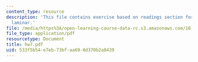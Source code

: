 ```yaml
---
content_type: resource
description: 'This file contains exercise based on readings section for boundary layers:
  laminar.'
file: /media/https%3A/open-learning-course-data-rc.s3.amazonaws.com/16-100-aerodynamics-fall-2005/533f5b54e7eb73bfaa690d370b2a8439_hw7.pdf
file_type: application/pdf
resourcetype: Document
title: hw7.pdf
uid: 533f5b54-e7eb-73bf-aa69-0d370b2a8439
---
```

